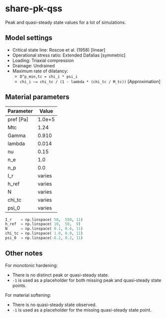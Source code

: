 # share-pk-qss
Peak and quasi-steady state values for a lot of simulations. 

## Model settings

* Critical state line: Roscoe et al. (1958) [linear]
* Operational stress ratio: Extended Dafalias [symmetric]
* Loading: Triaxial compression
* Drainage: Undrained
* Maximum rate of dilatancy:
  * `D^p_min,tc = chi_i * psi_i`
  * `chi_i ~= chi_tc / (1 - lambda * (chi_tc / M_tc))` [Approximation]

## Material parameters

| Parameter | Value  |
|-----------|--------|
| pref [Pa] | 1.0e+5 |
| Mtc       | 1.24   |
| Gamma     | 0.910  |
| lambda    | 0.014  |
| nu        | 0.15   |
| n_e       | 1.0    |
| n_p       | 0.0    |
| I_r       | varies |
| h_ref     | varies |
| N         | varies | 
| chi_tc    | varies |
| psi_0     | varies |

```python
I_r    = np.linspace( 50,  550, 11)
h_ref  = np.linspace( 10,  50,  9)
N      = np.linspace( 0.1, 0.6, 11)
chi_tc = np.linspace( 1.0, 6.0, 11)
psi_0  = np.linspace(-0.2, 0.2, 11)
```

## Other notes

For monotonic hardening:
* There is no distinct peak or quasi-steady state.
* `-1` is used as a placeholder for both missing peak and quasi‐steady state points.

For material softening:
* There is no quasi-steady state observed.
* `-1` is used as a placeholder for the missing quasi-steady state point.
